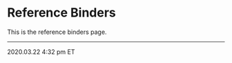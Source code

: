 # Reference Binders

This is the reference binders page.

<hr class="tight">
<p class="timestamp">2020.03.22 4:32 pm ET</p>
